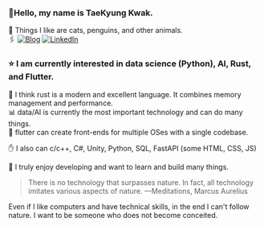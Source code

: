 ### 👋Hello, my name is TaeKyung Kwak. <br>
🐧 Things I like are cats, penguins, and other animals.<br>
🖇️ [![Blog](https://img.shields.io/badge/Blog-www.taery.blog-blue?style=flat-square)](https://www.taery.blog)
 [![LinkedIn](https://img.shields.io/badge/LinkedIn-kwaktaekyung-blue?style=flat-square&logo=linkedin)](https://www.linkedin.com/in/kwaktaekyung/)

### ⭐️ I am currently interested in data science (Python), AI, Rust, and Flutter.<br>
🦀 I think rust is a modern and excellent language. It combines memory management and performance.<br>
📊 data/AI is currently the most important technology and can do many things.<br>
🚀 flutter can create front-ends for multiple OSes with a single codebase.

✋ I also can c/c++, C#, Unity, Python, SQL, FastAPI (some HTML, CSS, JS)



👾 I truly enjoy developing and want to learn and build many things.

> There is no technology that surpasses nature. In fact, all technology imitates various aspects of nature. —Meditations, Marcus Aurelius<br>

Even if I like computers and have technical skills, in the end I can't follow nature. I want to be someone who does not become conceited.




